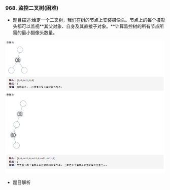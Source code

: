 ### 968. 监控二叉树(困难)

* 题目描述:给定一个二叉树，我们在树的节点上安装摄像头。节点上的每个摄影头都可以监视**其父对象、自身及其直接子对象。**计算监控树的所有节点所需的最小摄像头数量。

![1600830225516](.\images\1600830225516.png)

* 题目解析

  